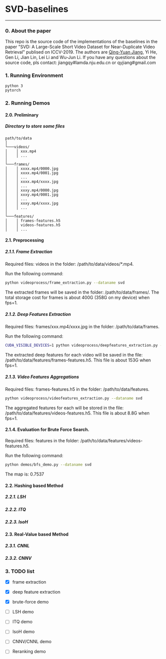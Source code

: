 # SVD-baselines
---

### 0. About the paper

This repo is the source code of the implementations of the baselines in the paper "SVD: A Large-Scale Short Video Dataset for Near-Duplicate Video Retrieval" publised on ICCV-2019. The authors are [Qing-Yuan Jiang](http://lamda.nju.edu.cn/jiangqy), Yi He, Gen Li, Jian Lin, Lei Li and Wu-Jun Li. If you have any questions about the source code, pls contact: jiangqy#lamda.nju.edu.cn or qyjiang#gmail.com

### 1. Running Environment
```bash
python 3
pytorch
```

### 2. Running Demos
#### 2.0. Preliminary
##### Directory to store some files
```
path/to/data
│
└───videos/
│    │ xxx.mp4
│    │ ...
│
└───frames/
│    │ xxxx.mp4/0000.jpg
│    │ xxxx.mp4/0001.jpg
│    │ ...
│    │ xxxx.mp4/xxxx.jpg
│    │ ...
│    │ xxxy.mp4/0000.jpg
│    │ xxxy.mp4/0001.jpg
│    │ ...
│    │ xxxy.mp4/xxxx.jpg
│    │ ...
│
└───features/
│    │ frames-features.h5
│    │ videos-features.h5
│    │ ...
```

#### 2.1. Preprocessing
##### 2.1.1. Frame Extraction
Required files: videos in the folder: /path/to/data/videos/*.mp4.

Run the following command:
```bash
python videoprocess/frame_extraction.py --dataname svd
```
The extracted frames will be saved in the folder: /path/to/data/frames/. The total storage cost for frames is about 400G (358G on my device) when fps=1.
##### 2.1.2. Deep Features Extraction
Required files: frames/xxx.mp4/xxxx.jpg in the folder: /path/to/data/frames.

Run the following command:
```bash
CUDA_VISIBLE_DEVICES=1 python videoprocess/deepfeatures_extraction.py --dataname svd
```
The extracted deep features for each video will be saved in the file: /path/to/data/features/frames-features.h5. This file is about 153G when fps=1.
##### 2.1.3. Video Features Aggregations
Required files: frames-features.h5 in the folder: /path/to/data/features.
```bash
python videoprocess/videofeatures_extraction.py --dataname svd
```
The aggregated features for each will be stored in the file: /path/to/data/features/videos-features.h5. This file is about 8.8G when fps=1.
#### 2.1.4. Evaluation for Brute Force Search.
Required files: features in the folder: /path/to/data/features/videos-features.h5.

Run the following command:
```bash
python demos/bfs_demo.py --dataname svd
```

The map is: 0.7537
#### 2.2. Hashing based Method
##### 2.2.1. LSH
##### 2.2.2. ITQ
##### 2.2.3. IsoH

#### 2.3. Real-Value based Method
##### 2.3.1. CNNL

##### 2.3.2. CNNV
### 3. TODO list
+ [x] frame extraction
+ [x] deep feature extraction
+ [x] brute-force demo
+ [ ] LSH demo
+ [ ] ITQ demo
+ [ ] IsoH demo
+ [ ] CNNV/CNNL demo
+ [ ] Reranking demo

